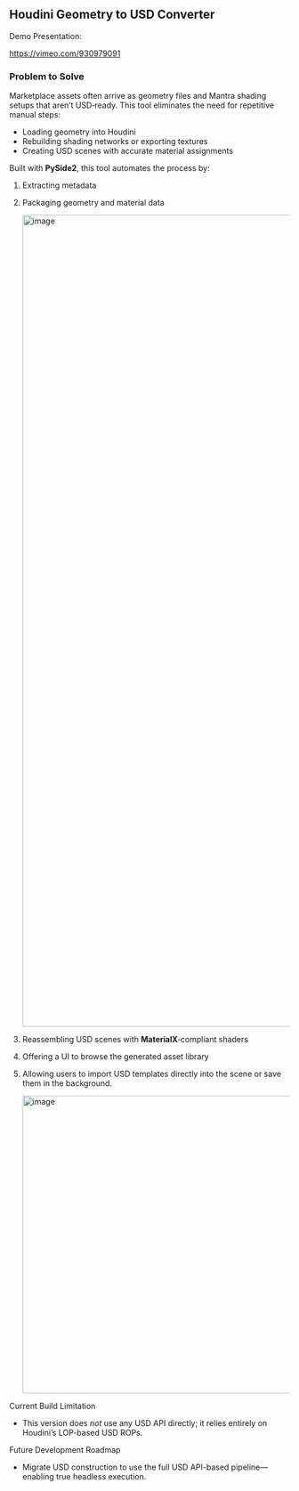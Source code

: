 ## Houdini Geometry to USD Converter

Demo Presentation:

https://vimeo.com/930979091

### Problem to Solve

Marketplace assets often arrive as geometry files and Mantra shading setups that aren’t USD‑ready. This tool eliminates the need for repetitive manual steps:

- Loading geometry into Houdini  
- Rebuilding shading networks or exporting textures  
- Creating USD scenes with accurate material assignments  

Built with **PySide2**, this tool automates the process by:

1. Extracting metadata  
2. Packaging geometry and material data

   <img width="1459" alt="image" src="https://github.com/user-attachments/assets/e36388da-6de9-4c28-a188-5ef43015ec00" />

3. Reassembling USD scenes with **MaterialX**‑compliant shaders  
4. Offering a UI to browse the generated asset library  
5. Allowing users to import USD templates directly into the scene or save them in the background.  

   <img width="535" alt="image" src="https://github.com/user-attachments/assets/2574a2f9-5a35-49f6-9970-f0dc50b5ac26" />
  
  Current Build Limitation

- This version does *not* use any USD API directly; it relies entirely on Houdini’s LOP-based USD ROPs.  

Future Development Roadmap

- Migrate USD construction to use the full USD API-based pipeline—enabling true headless execution.

